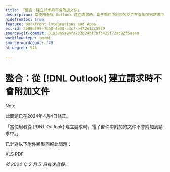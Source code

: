 ```yaml
---
title: 「整合：建立請求時不會附加文件」
description: 當使用者從 Outlook 建立請求時，電子郵件中附加的文件不會附加到請求中。
hidefromtoc: true
feature: Workfront Integrations and Apps
exl-id: 2b09df99-7ba0-4e08-a3c7-a472e12c5970
source-git-commit: 01a30a5a94fa733b24bf78fc425f72ac92f5aeea
workflow-type: tm+mt
source-wordcount: '79'
ht-degree: 92%

---
```


# 整合：從 [!DNL Outlook] 建立請求時不會附加文件

>[!NOTE]
>
>此問題已在2024年4月4日修正。

「當使用者從 [!DNL Outlook] 建立請求時，電子郵件中附加的文件不會附加到請求中。」

已針對以下附件類型回報此問題：

XLS
PDF

_於 2024 年 2 月 5 日首次通報。_

